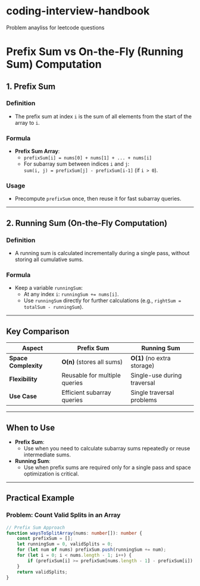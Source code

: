 # coding-interview-handbook
Problem anayliss for leetcode questions

# **Prefix Sum vs On-the-Fly (Running Sum) Computation**

## **1. Prefix Sum**
### **Definition**
- The prefix sum at index `i` is the sum of all elements from the start of the array to `i`.

### **Formula**
- **Prefix Sum Array**: 
  - `prefixSum[i] = nums[0] + nums[1] + ... + nums[i]`
  - For subarray sum between indices `i` and `j`:  
    `sum(i, j) = prefixSum[j] - prefixSum[i-1]` (if `i > 0`).

### **Usage**
- Precompute `prefixSum` once, then reuse it for fast subarray queries.

---

## **2. Running Sum (On-the-Fly Computation)**
### **Definition**
- A running sum is calculated incrementally during a single pass, without storing all cumulative sums.

### **Formula**
- Keep a variable `runningSum`:
  - At any index `i`: `runningSum += nums[i]`.
  - Use `runningSum` directly for further calculations (e.g., `rightSum = totalSum - runningSum`).

---

## **Key Comparison**

| **Aspect**           | **Prefix Sum**                | **Running Sum**              |
|-----------------------|-------------------------------|------------------------------|
| **Space Complexity**  | **O(n)** (stores all sums)    | **O(1)** (no extra storage)  |
| **Flexibility**       | Reusable for multiple queries | Single-use during traversal  |
| **Use Case**          | Efficient subarray queries    | Single traversal problems    |

---

## **When to Use**
- **Prefix Sum**: 
  - Use when you need to calculate subarray sums repeatedly or reuse intermediate sums.
- **Running Sum**:
  - Use when prefix sums are required only for a single pass and space optimization is critical.

---

## **Practical Example**
### Problem: Count Valid Splits in an Array
```typescript
// Prefix Sum Approach
function waysToSplitArray(nums: number[]): number {
    const prefixSum = [];
    let runningSum = 0, validSplits = 0;
    for (let num of nums) prefixSum.push(runningSum += num);
    for (let i = 0; i < nums.length - 1; i++) {
        if (prefixSum[i] >= prefixSum[nums.length - 1] - prefixSum[i]) validSplits++;
    }
    return validSplits;
}
